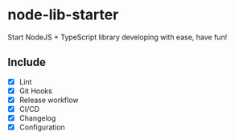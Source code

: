 # node-lib-starter

Start NodeJS + TypeScript library developing with ease, have fun!

## Include

- [x] Lint
- [x] Git Hooks
- [x] Release workflow
- [x] CI/CD
- [x] Changelog
- [x] Configuration
